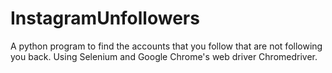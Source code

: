 # InstagramUnfollowers
A python program to find the accounts that you follow that are not following you back. Using Selenium and Google Chrome's web driver Chromedriver.
